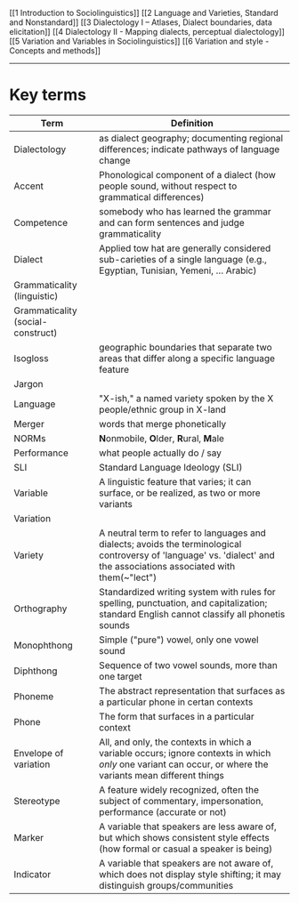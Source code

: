 [[1 Introduction to Sociolinguistics]]
[[2 Language and Varieties, Standard and Nonstandard]]
[[3 Dialectology I – Atlases, Dialect boundaries, data elicitation]]
[[4 Dialectology II - Mapping dialects, perceptual dialectology]]
[[5 Variation and Variables in Sociolinguistics]]
[[6 Variation and style - Concepts and methods]]

---

# Key terms

| Term                              | Definition                                                                                                                                                              |
| --------------------------------- | ----------------------------------------------------------------------------------------------------------------------------------------------------------------------- |
| Dialectology                      | as dialect geography; documenting regional differences; indicate pathways of language change                                                                            |
| Accent                            | Phonological component of a dialect (how people sound, without respect to grammatical differences)                                                                      |
| Competence                        | somebody who has learned the grammar and can form sentences and judge grammaticality                                                                                    |
| Dialect                           | Applied tow hat are generally considered sub-carieties of a single language (e.g., Egyptian, Tunisian, Yemeni, … Arabic)                                                |
| Grammaticality (linguistic)       |                                                                                                                                                                         |
| Grammaticality (social-construct) |                                                                                                                                                                         |
| Isogloss                          | geographic boundaries that separate two areas that differ along a specific language feature                                                                             |
| Jargon                            |                                                                                                                                                                         |
| Language                          | "X-ish," a named variety spoken by the X people/ethnic group in X-land                                                                                                  |
| Merger                            | words that merge phonetically                                                                                                                                           |
| NORMs                             | **N**onmobile, **O**lder, **R**ural, **M**ale                                                                                                                           |
| Performance                       | what people actually do / say                                                                                                                                           |
| SLI                               | Standard Language Ideology (SLI)                                                                                                                                        |
| Variable                          | A linguistic feature that varies; it can surface, or be realized, as two or more variants                                                                               |
| Variation                         |                                                                                                                                                                         |
| Variety                           | A neutral term to refer to languages and dialects; avoids the terminological controversy of 'language' vs. 'dialect' and the associations associated with them(~"lect") |
| Orthography                       | Standardized writing system with rules for spelling, punctuation, and capitalization; standard English cannot classify all phonetis sounds                              |
| Monophthong                       | Simple ("pure") vowel, only one vowel sound                                                                                                                             |
| Diphthong                         | Sequence of two vowel sounds, more than one target                                                                                                                      |
| Phoneme                           | The abstract representation that surfaces as a particular phone in certan contexts                                                                                      |
| Phone                             | The form that surfaces in a particular context                                                                                                                          |
| Envelope of variation             | All, and only, the contexts in which a variable occurs; ignore contexts in which *only* one variant can occur, or where the variants mean different things              |
| Stereotype                        | A feature widely recognized, often the subject of commentary, impersonation, performance (accurate or not)                                                              |
| Marker                            | A variable that speakers are less aware of, but which shows consistent style effects (how formal or casual a speaker is being)                                          |
| Indicator                         | A variable that speakers are not aware of, which does not display style shifting; it may distinguish groups/communities                                                 |


